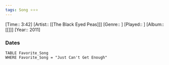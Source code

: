 ```yaml
---
tags: Song ⭐⭐⭐ 
---
```

[Time:: 3:42]
[Artist:: [[The Black Eyed Peas]]]
[Genre:: ]
[Played:: ]
[Album:: [[]]]
[Year:: 2011]
### Dates
````dataview
TABLE Favorite_Song
WHERE Favorite_Song = "Just Can't Get Enough"
````
